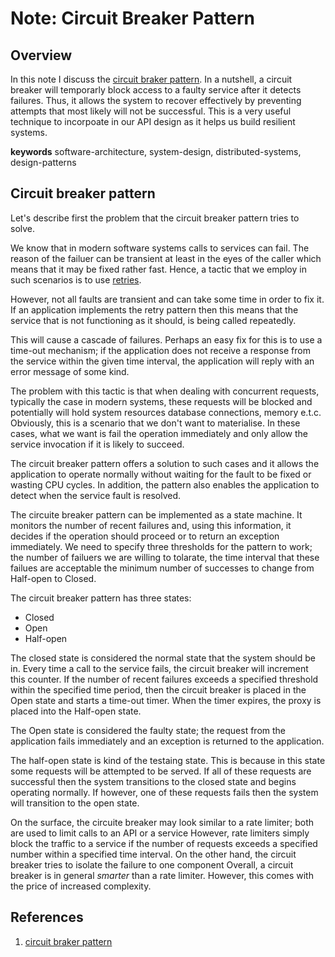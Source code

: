 # Note: Circuit Breaker Pattern

## Overview

In this note I discuss the <a href="https://learn.microsoft.com/en-us/azure/architecture/patterns/circuit-breaker">circuit braker pattern</a>.
In a nutshell, a circuit breaker will temporarly block access to a faulty service after it detects failures.
Thus, it allows the system to recover effectively by preventing attempts that most likely will not be successful.
This is a very useful technique to incorpoate in our API design as it helps us build resilient systems.


**keywords** software-architecture, system-design, distributed-systems, design-patterns

## Circuit breaker pattern

Let's describe first the problem that the circuit breaker pattern tries to solve.

We know that in modern software systems calls to services can fail. 
The reason of the failuer can be transient at least in the eyes of the caller which
means that it may be fixed rather fast. Hence, a tactic that we employ in such scenarios
is to use <a href="https://learn.microsoft.com/en-us/azure/architecture/patterns/retry">retries</a>.

However, not all faults are transient and can take some time in order to fix it.
If an application implements the retry pattern then this means that the service that 
is not functioning as it should, is being called repeatedly. 

This will cause a cascade of failures. Perhaps an easy fix for this is to use a time-out mechanism;
if the application does not receive a response from the service within the given time interval, the application
will reply with an error message of some kind.

The problem with this tactic is that when dealing with concurrent requests, typically the case in modern systems,
these requests will be blocked and potentially will hold system resources database connections, memory e.t.c.
Obviously, this is a scenario that we don't want to materialise. In these cases, what we want is 
fail the operation immediately and only allow the service invocation if it is likely to succeed.

The circuit breaker pattern offers a solution to such cases and it allows the application
to operate normally without waiting for the fault to be fixed or wasting CPU cycles.
In addition, the pattern also enables the application to detect when the service fault is resolved.

The circuite breaker pattern can be implemented as a state machine.
It monitors the number of recent failures and, using this information,
it decides if the operation should proceed or to return an exception immediately.
We need to specify three thresholds for the pattern to work; the number of failuers we are willing to tolarate, the 
time interval that these failues are acceptable the minimum number of successes to change from Half-open to Closed.

The circuit breaker pattern has three states:

- Closed
- Open
- Half-open

The closed state is considered the normal state that the system should be in.
Every time a call to the service fails, the circuit breaker will increment this counter.
If the number of recent failures exceeds a specified threshold within the specified time period, 
then the circuit breaker is placed in the Open state and starts a time-out timer. 
When the timer expires, the proxy is placed into the Half-open state.

The Open state is considered the faulty state; the request from the application fails immediately and an exception is returned to the application.

The half-open state is kind of the testaing state. This is because in this state some
requests will  be attempted to be served. If all of these requests are successful then 
the system transitions to the closed state and begins operating normally.
If however, one of these requests fails then the system will transition to the open state.


On the surface, the circuite breaker may look similar to a rate limiter; both are used to limit calls to an API or a service
However, rate limiters simply block the traffic to a service if the number of requests exceeds a specified number
within a specified time interval. On the other hand, the circuit breaker tries to isolate the failure to one component
Overall, a circuit breaker is in general _smarter_ than a rate limiter.
However, this comes with the price of increased complexity.


## References

1.  <a href="https://learn.microsoft.com/en-us/azure/architecture/patterns/circuit-breaker">circuit braker pattern</a>